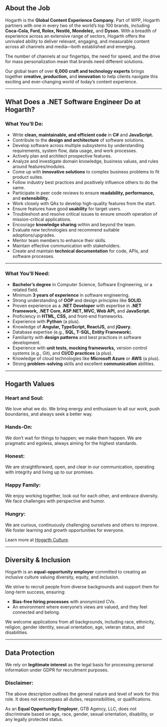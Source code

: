 ## **About the Job**

Hogarth is the **Global Content Experience Company.** Part of WPP, Hogarth partners with one in every two of the world’s top 100 brands, including **Coca-Cola, Ford, Rolex, Nestlé, Mondelez,** and **Dyson.** With a breadth of experience across an extensive range of sectors, Hogarth offers the unrivaled ability to deliver relevant, engaging, and measurable content across all channels and media—both established and emerging.

The number of channels at our fingertips, the need for speed, and the drive for mass personalization mean that brands need different solutions.

Our global team of over **6,000 craft and technology experts** brings together **creative, production,** and **innovation** to help clients navigate this exciting and ever-changing world of today’s content experience.

---

## **What Does a .NET Software Engineer Do at Hogarth?**

### **What You’ll Do:**

- Write **clean, maintainable, and efficient code** in **C#** and **JavaScript.**
- Contribute to the **design and architecture** of software solutions.
- Develop software across multiple subsystems by understanding requirements, system flow, data usage, and work processes.
- Actively plan and architect prospective features.
- Analyze and investigate domain knowledge, business values, and rules around features/modules.
- Come up with **innovative solutions** to complex business problems to fit product suites.
- Follow industry best practices and positively influence others to do the same.
- Participate in peer code reviews to ensure **readability, performance,** and **extensibility.**
- Work closely with QAs to develop high-quality features from the start.
- Ensure features have good **usability** for target users.
- Troubleshoot and resolve critical issues to ensure smooth operation of mission-critical applications.
- Encourage **knowledge sharing** within and beyond the team.
- Evaluate new technologies and recommend suitable adoptions/upgrades.
- Mentor team members to enhance their skills.
- Maintain effective communication with stakeholders.
- Create and maintain **technical documentation** for code, APIs, and software processes.

---

### **What You’ll Need:**

- **Bachelor’s degree** in Computer Science, Software Engineering, or a related field.
- Minimum **3 years of experience** in software engineering.
- Strong understanding of **OOP** and design principles like **SOLID.**
- Proven experience as a **.NET Developer** with expertise in **.NET Framework, .NET Core, ASP.NET, MVC, Web API,** and **JavaScript.**
- Proficiency in **HTML, CSS,** and front-end frameworks.
- Experience with **Python** (a plus).
- Knowledge of **Angular, TypeScript, ReactJS,** and **jQuery.**
- Database expertise (e.g., **SQL, T-SQL, Entity Framework**).
- Familiarity with **design patterns** and best practices in software development.
- Experience with **unit tests, mocking frameworks,** version control systems (e.g., Git), and **CI/CD practices** (a plus).
- Knowledge of cloud technologies like **Microsoft Azure** or **AWS** (a plus).
- Strong **problem-solving** skills and excellent **communication** abilities.

---

## **Hogarth Values**

### **Heart and Soul:**

We love what we do. We bring energy and enthusiasm to all our work, push boundaries, and always seek a better way.

### **Hands-On:**

We don’t wait for things to happen; we make them happen. We are pragmatic and egoless, always aiming for the highest standards.

### **Honest:**

We are straightforward, open, and clear in our communication, operating with integrity and living up to our promises.

### **Happy Family:**

We enjoy working together, look out for each other, and embrace diversity. We face challenges with perspective and humor.

### **Hungry:**

We are curious, continuously challenging ourselves and others to improve. We foster learning and growth opportunities for everyone.

Learn more at [Hogarth Culture](http://www.hogarth.com/culture).

---

## **Diversity & Inclusion**

Hogarth is an **equal-opportunity employer** committed to creating an inclusive culture valuing diversity, equity, and inclusion.

We strive to recruit people from diverse backgrounds and support them for long-term success, ensuring:

- **Bias-free hiring processes** with anonymized CVs.
- An environment where everyone’s views are valued, and they feel connected and belong.

We welcome applications from all backgrounds, including race, ethnicity, religion, gender identity, sexual orientation, age, veteran status, and disabilities.

---

## **Data Protection**

We rely on **legitimate interest** as the legal basis for processing personal information under GDPR for recruitment purposes.


### **Disclaimer:**

The above description outlines the general nature and level of work for this role. It does not encompass all duties, responsibilities, or qualifications.

As an **Equal Opportunity Employer**, GTB Agency, LLC, does not discriminate based on age, race, gender, sexual orientation, disability, or any legally protected status.